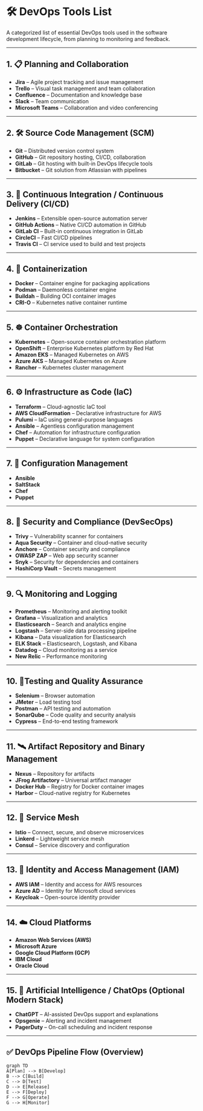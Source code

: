 # 🛠️ DevOps Tools List

A categorized list of essential DevOps tools used in the software development lifecycle, from planning to monitoring and feedback.

---

## 1. 📋 Planning and Collaboration
- **Jira** – Agile project tracking and issue management
- **Trello** – Visual task management and team collaboration
- **Confluence** – Documentation and knowledge base
- **Slack** – Team communication
- **Microsoft Teams** – Collaboration and video conferencing

---

## 2. 🛠️ Source Code Management (SCM)
- **Git** – Distributed version control system
- **GitHub** – Git repository hosting, CI/CD, collaboration
- **GitLab** – Git hosting with built-in DevOps lifecycle tools
- **Bitbucket** – Git solution from Atlassian with pipelines

---

## 3. 🧪 Continuous Integration / Continuous Delivery (CI/CD)
- **Jenkins** – Extensible open-source automation server
- **GitHub Actions** – Native CI/CD automation in GitHub
- **GitLab CI** – Built-in continuous integration in GitLab
- **CircleCI** – Fast CI/CD pipelines
- **Travis CI** – CI service used to build and test projects

---

## 4. 🐳 Containerization
- **Docker** – Container engine for packaging applications
- **Podman** – Daemonless container engine
- **Buildah** – Building OCI container images
- **CRI-O** – Kubernetes native container runtime

---

## 5. ☸️ Container Orchestration
- **Kubernetes** – Open-source container orchestration platform
- **OpenShift** – Enterprise Kubernetes platform by Red Hat
- **Amazon EKS** – Managed Kubernetes on AWS
- **Azure AKS** – Managed Kubernetes on Azure
- **Rancher** – Kubernetes cluster management

---

## 6. ⚙️ Infrastructure as Code (IaC)
- **Terraform** – Cloud-agnostic IaC tool
- **AWS CloudFormation** – Declarative infrastructure for AWS
- **Pulumi** – IaC using general-purpose languages
- **Ansible** – Agentless configuration management
- **Chef** – Automation for infrastructure configuration
- **Puppet** – Declarative language for system configuration

---

## 7. 🧹 Configuration Management
- **Ansible**
- **SaltStack**
- **Chef**
- **Puppet**

---

## 8. 🔐 Security and Compliance (DevSecOps)
- **Trivy** – Vulnerability scanner for containers
- **Aqua Security** – Container and cloud-native security
- **Anchore** – Container security and compliance
- **OWASP ZAP** – Web app security scanner
- **Snyk** – Security for dependencies and containers
- **HashiCorp Vault** – Secrets management

---

## 9. 🔍 Monitoring and Logging
- **Prometheus** – Monitoring and alerting toolkit
- **Grafana** – Visualization and analytics
- **Elasticsearch** – Search and analytics engine
- **Logstash** – Server-side data processing pipeline
- **Kibana** – Data visualization for Elasticsearch
- **ELK Stack** – Elasticsearch, Logstash, and Kibana
- **Datadog** – Cloud monitoring as a service
- **New Relic** – Performance monitoring

---

## 10. 🚦Testing and Quality Assurance
- **Selenium** – Browser automation
- **JMeter** – Load testing tool
- **Postman** – API testing and automation
- **SonarQube** – Code quality and security analysis
- **Cypress** – End-to-end testing framework

---

## 11. 🛰️ Artifact Repository and Binary Management
- **Nexus** – Repository for artifacts
- **JFrog Artifactory** – Universal artifact manager
- **Docker Hub** – Registry for Docker container images
- **Harbor** – Cloud-native registry for Kubernetes

---

## 12. 🧩 Service Mesh
- **Istio** – Connect, secure, and observe microservices
- **Linkerd** – Lightweight service mesh
- **Consul** – Service discovery and configuration

---

## 13. 🔐 Identity and Access Management (IAM)
- **AWS IAM** – Identity and access for AWS resources
- **Azure AD** – Identity for Microsoft cloud services
- **Keycloak** – Open-source identity provider

---

## 14. ☁️ Cloud Platforms
- **Amazon Web Services (AWS)**
- **Microsoft Azure**
- **Google Cloud Platform (GCP)**
- **IBM Cloud**
- **Oracle Cloud**

---

## 15. 🧠 Artificial Intelligence / ChatOps (Optional Modern Stack)
- **ChatGPT** – AI-assisted DevOps support and explanations
- **Opsgenie** – Alerting and incident management
- **PagerDuty** – On-call scheduling and incident response

---

## ✅ DevOps Pipeline Flow (Overview)
```mermaid
graph TD
A[Plan] --> B[Develop]
B --> C[Build]
C --> D[Test]
D --> E[Release]
E --> F[Deploy]
F --> G[Operate]
G --> H[Monitor]
